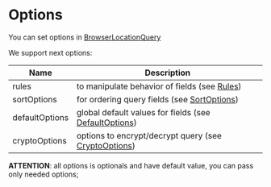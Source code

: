 # Options

You can set options in [BrowserLocationQuery](/docs/components/BrowserLocationQuery.md "BrowserLocationQuery")

We support next options:

| Name           | Description                      |
| -------------- | -------------------------------- |
| rules          | to manipulate behavior of fields (see [Rules](/docs/options/Rules.md "Rules")) |
| sortOptions | for ordering query fields (see [SortOptions](/docs/options/SortOptions.md "SortOptions"))       |
| defaultOptions | global default values for fields (see [DefaultOptions](/docs/options/DefaultOptions.md "DefaultOptions")) |
| cryptoOptions | options to encrypt/decrypt query (see [CryptoOptions](/docs/options/CryptoOptions.md "CryptoOptions")) |

**ATTENTION**: all options is optionals and have default value, you can pass only needed options;
